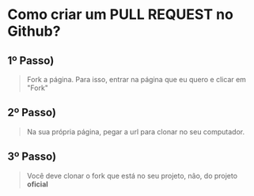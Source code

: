 # Como criar um PULL REQUEST no Github?

## 1º Passo)
> Fork a página. Para isso, entrar na página que eu quero e clicar em "Fork"
## 2º Passo) 
> Na sua própria página, pegar a url para clonar no seu computador.

## 3º Passo)
> Você deve clonar o fork que está no seu projeto, não, do projeto
**oficial**
